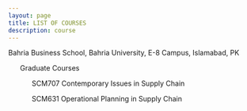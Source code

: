 ```yaml
---
layout: page
title: LIST OF COURSES
description: course
---
```

Bahria Business School, Bahria University, E-8 Campus, Islamabad, PK 
<ul style="list-style-type:none;">
 Graduate Courses
 <ul style="list-style-type:none;">
  SCM707 Contemporary Issues in Supply Chain
 </ul>

 <ul style="list-style-type:none;">
  SCM631 Operational Planning in Supply Chain
  </ul>
</ul>

